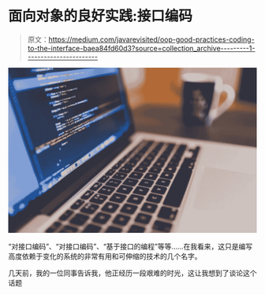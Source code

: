 # 面向对象的良好实践:接口编码

> 原文：<https://medium.com/javarevisited/oop-good-practices-coding-to-the-interface-baea84fd60d3?source=collection_archive---------1----------------------->

![](img/c065247bb1df7914f36138e6a775bd08.png)

“对接口编码”、“对接口编码”、“基于接口的编程”等等……在我看来，这只是编写高度依赖于变化的系统的非常有用和可伸缩的技术的几个名字。

几天前，我的一位同事告诉我，他正经历一段艰难的时光，这让我想到了谈论这个话题